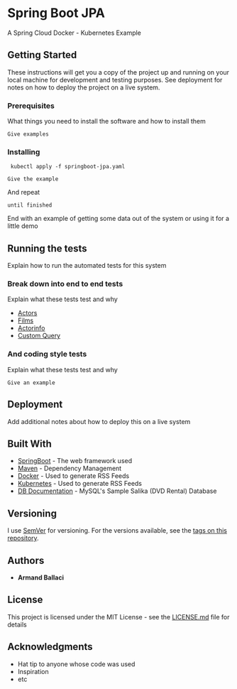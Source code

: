 # Spring Boot JPA 
A Spring Cloud Docker - Kubernetes Example

## Getting Started

These instructions will get you a copy of the project up and running on your local machine for development and testing purposes. See deployment for notes on how to deploy the project on a live system.

### Prerequisites

What things you need to install the software and how to install them

```
Give examples
```

### Installing

<code> kubectl apply -f springboot-jpa.yaml </code>

```
Give the example
```

And repeat

```
until finished
```

End with an example of getting some data out of the system or using it for a little demo

## Running the tests

Explain how to run the automated tests for this system

### Break down into end to end tests

Explain what these tests test and why

* [Actors](http://localhost:<port>/actors)
* [Films](http://localhost:<port>/film) 
* [Actorinfo](http://localhost:<port>/actorinfo) 
* [Custom Query](http://localhost:<port>/actorinfo/search/findByActorsLastName?name=GUINESS)

### And coding style tests

Explain what these tests test and why

```
Give an example
```

## Deployment

Add additional notes about how to deploy this on a live system

## Built With

* [SpringBoot](http://www.dropwizard.io/1.0.2/docs/) - The web framework used
* [Maven](https://maven.apache.org/) - Dependency Management
* [Docker](https://rometools.github.io/rome/) - Used to generate RSS Feeds
* [Kubernetes](https://rometools.github.io/rome/) - Used to generate RSS Feeds
* [DB Documentation](https://www.ntu.edu.sg/home/ehchua/programming/sql/sampledatabases.html) - MySQL's Sample Salika (DVD Rental) Database

## Versioning

I use [SemVer](http://semver.org/) for versioning. For the versions available, see the [tags on this repository](https://github.com/aballaci/springboot-jpa-sakila/tags). 

## Authors

* **Armand Ballaci** 

## License

This project is licensed under the MIT License - see the [LICENSE.md](LICENSE.md) file for details

## Acknowledgments

* Hat tip to anyone whose code was used
* Inspiration
* etc
